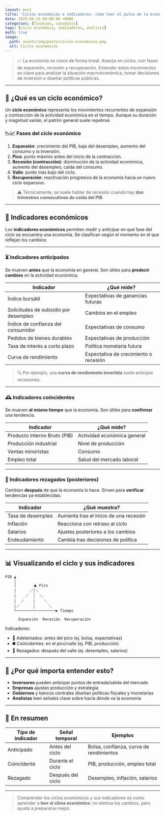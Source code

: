 ```yaml
---
layout: post
title: "Ciclos económicos e indicadores: cómo leer el pulso de la economía"
date: 2025-04-15 04:00:00 +0000
categories: [finanzas, conceptos]
tags: [ciclo económico, indicadores, análisis]
math: true
image:
  path: assets/img/posts/ciclos-economicos.png
  alt: Ciclos económicos
---
```


> 📈 La economía no crece de forma lineal. Avanza en ciclos, con fases de expansión, recesión y recuperación. Entender estos movimientos es clave para analizar la situación macroeconómica, tomar decisiones de inversión o diseñar políticas públicas.

---

## 🔄 ¿Qué es un ciclo económico?

Un **ciclo económico** representa los movimientos recurrentes de expansión y contracción de la actividad económica en el tiempo. Aunque su duración y magnitud varían, el patrón general suele repetirse.

### 📉📈 Fases del ciclo económico

1. **Expansión**: crecimiento del PIB, baja del desempleo, aumento del consumo y la inversión.
2. **Pico**: punto máximo antes del inicio de la contracción.
3. **Recesión (contracción)**: disminución de la actividad económica, aumento del desempleo, caída del consumo.
4. **Valle**: punto más bajo del ciclo.
5. **Recuperación**: reactivación progresiva de la economía hacia un nuevo ciclo expansivo.

> ⚠️ Técnicamente, se suele hablar de recesión cuando hay **dos trimestres consecutivos de caída del PIB**.

---

## 🧭 Indicadores económicos

Los **indicadores económicos** permiten medir y anticipar en qué fase del ciclo se encuentra una economía. Se clasifican según el momento en el que reflejan los cambios:

---

### ⏳ Indicadores anticipados

Se mueven **antes** que la economía en general. Son útiles para **predecir cambios** en la actividad económica.

| Indicador                             | ¿Qué mide?                            |
| ------------------------------------- | ------------------------------------- |
| Índice bursátil                       | Expectativas de ganancias futuras     |
| Solicitudes de subsidio por desempleo | Cambios en el empleo                  |
| Índice de confianza del consumidor    | Expectativas de consumo               |
| Pedidos de bienes durables            | Expectativas de producción            |
| Tasa de interés a corto plazo         | Política monetaria futura             |
| Curva de rendimiento                  | Expectativa de crecimiento o recesión |

> 🔍 Por ejemplo, una **curva de rendimiento invertida** suele anticipar recesiones.

---

### 🕰️ Indicadores coincidentes

Se mueven **al mismo tiempo** que la economía. Son útiles para **confirmar** una tendencia.

| Indicador                    | ¿Qué mide?                  |
| ---------------------------- | --------------------------- |
| Producto Interno Bruto (PIB) | Actividad económica general |
| Producción industrial        | Nivel de producción         |
| Ventas minoristas            | Consumo                     |
| Empleo total                 | Salud del mercado laboral   |

---

### 🐢 Indicadores rezagados (posteriores)

Cambian **después** de que la economía lo hace. Sirven para **verificar** tendencias ya establecidas.

| Indicador         | ¿Qué muestra?                          |
| ----------------- | -------------------------------------- |
| Tasa de desempleo | Aumenta tras el inicio de una recesión |
| Inflación         | Reacciona con retraso al ciclo         |
| Salarios          | Ajustes posteriores a los cambios      |
| Endeudamiento     | Cambia tras decisiones de política     |

---

## 📊 Visualizando el ciclo y sus indicadores

```
PIB ▲
    │
    │        ⛰ Pico
    │      ／│＼
    │    ／  │  ＼
    │  ／    │    ＼
    │／      │      ＼
    └──────────────────▶ Tiempo

      Expansión  Recesión  Recuperación
```

Indicadores:
- 🔼 Adelantados: antes del pico (ej. bolsa, expectativas)
- ◼️ Coincidentes: en el pico/valle (ej. PIB, producción)
- 🔽 Rezagados: después del valle (ej. desempleo, salarios)



---

## 🎯 ¿Por qué importa entender esto?

- **Inversores** pueden anticipar puntos de entrada/salida del mercado
- **Empresas** ajustan producción y estrategia
- **Gobiernos** y bancos centrales diseñan políticas fiscales y monetarias
- **Analistas** leen señales clave sobre hacia dónde va la economía

---

## 🧠 En resumen

| Tipo de indicador | Señal temporal    | Ejemplos                                |
| ----------------- | ----------------- | --------------------------------------- |
| Anticipado        | Antes del ciclo   | Bolsa, confianza, curva de rendimientos |
| Coincidente       | Durante el ciclo  | PIB, producción, empleo total           |
| Rezagado          | Después del ciclo | Desempleo, inflación, salarios          |

---

> Comprender los ciclos económicos y sus indicadores es como aprender a **leer el clima económico**: no elimina los cambios, pero ayuda a prepararse mejor.
